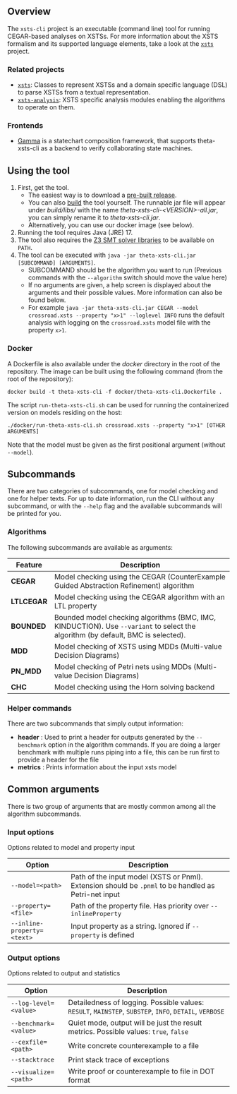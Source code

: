 ## Overview

The `xsts-cli` project is an executable (command line) tool for running CEGAR-based analyses on
XSTSs.
For more information about the XSTS formalism and its supported language elements, take a look at
the [`xsts`](../xsts/README.md) project.

### Related projects

* [`xsts`](../xsts/README.md): Classes to represent XSTSs and a domain specific language (DSL) to
  parse XSTSs from a textual representation.
* [`xsts-analysis`](../xsts-analysis/README.md): XSTS specific analysis modules enabling the
  algorithms to operate on them.

### Frontends

* [Gamma](https://github.com/ftsrg/gamma) is a statechart composition framework, that supports
  theta-xsts-cli as a backend to verify collaborating state machines.

## Using the tool

1. First, get the tool.
    * The easiest way is to download a [pre-built release](https://github.com/ftsrg/theta/releases).
    * You can also [build](../../../doc/Build.md) the tool yourself. The runnable jar file will
      appear under _build/libs/_ with the name _theta-xsts-cli-\<VERSION\>-all.jar_, you can simply
      rename it to _theta-xsts-cli.jar_.
    * Alternatively, you can use our docker image (see below).
2. Running the tool requires Java (JRE) 17.
3. The tool also requires the [Z3 SMT solver libraries](../../../doc/Build.md) to be available
   on `PATH`.
4. The tool can be executed with `java -jar theta-xsts-cli.jar [SUBCOMMAND] [ARGUMENTS]`.
    * SUBCOMMAND should be the algorithm you want to run (Previous commands with the `--algorithm` switch should move the value here)
    * If no arguments are given, a help screen is displayed about the arguments and their possible
      values.
      More information can also be found below.
    * For
      example `java -jar theta-xsts-cli.jar CEGAR --model crossroad.xsts --property "x>1" --loglevel INFO`
      runs the default analysis with logging on the `crossroad.xsts` model file with the
      property `x>1`.

### Docker

A Dockerfile is also available under the _docker_ directory in the root of the repository.
The image can be built using the following command (from the root of the repository):

```
docker build -t theta-xsts-cli -f docker/theta-xsts-cli.Dockerfile .
```

The script `run-theta-xsts-cli.sh` can be used for running the containerized version on models
residing on the host:

```
./docker/run-theta-xsts-cli.sh crossroad.xsts --property "x>1" [OTHER ARGUMENTS]
```

Note that the model must be given as the first positional argument (without `--model`).

## Subcommands
There are two categories of subcommands, one for model checking and one for helper texts. For up to date information, run the 
CLI without any subcommand, or with the `--help` flag and the available subcommands will be printed for you.
### Algorithms
The following subcommands are available as arguments:

| **Feature**         | **Description**                                                                                                                  |
|---------------------|----------------------------------------------------------------------------------------------------------------------------------|
| **CEGAR**           | Model checking using the CEGAR (CounterExample Guided Abstraction Refinement) algorithm                                          |
| **LTLCEGAR**        | Model checking using the CEGAR algorithm with an LTL property                                                                    |
| **BOUNDED**         | Bounded model checking algorithms (BMC, IMC, KINDUCTION). Use `--variant` to select the algorithm (by default, BMC is selected). |
| **MDD**             | Model checking of XSTS using MDDs (Multi-value Decision Diagrams)                                                                |
| **PN_MDD**          | Model checking of Petri nets using MDDs (Multi-value Decision Diagrams)                                                          |
| **CHC**             | Model checking using the Horn solving backend                                                                                    |

### Helper commands
There are two subcommands that simply output information:

* **header** : Used to print a header for outputs generated by the `--benchmark` option in the algorithm commands. If you are doing
a larger benchmark with multiple runs piping into  a file, this can be run first to provide a header for the file
* **metrics** : Prints information about the input xsts model

## Common arguments

There is two group of arguments that are mostly common among all the algorithm subcommands.

### Input options
Options related to model and property input

| **Option**                 | **Description**                                                                                             |
|----------------------------|-------------------------------------------------------------------------------------------------------------|
| `--model=<path>`           | Path of the input model (XSTS or Pnml). Extension should be `.pnml` to be handled as Petri-net input        |
| `--property=<file>`        | Path of the property file. Has priority over `--inlineProperty`                                             |
| `--inline-property=<text>` | Input property as a string. Ignored if `--property` is defined                                              |

### Output options
Options related to output and statistics

| **Option**             | **Description**                                                                                        |
|------------------------|--------------------------------------------------------------------------------------------------------|
| `--log-level=<value>`  | Detailedness of logging. Possible values: `RESULT`, `MAINSTEP`, `SUBSTEP`, `INFO`, `DETAIL`, `VERBOSE` |
| `--benchmark=<value>`  | Quiet mode, output will be just the result metrics. Possible values: `true`, `false`                   |
| `--cexfile=<path>`     | Write concrete counterexample to a file                                                                |
| `--stacktrace`         | Print stack trace of exceptions                                                                        |
| `--visualize=<path>`   | Write proof or counterexample to file in DOT format                                                    |
